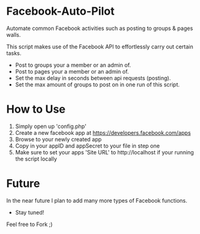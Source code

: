 # Facebook-Auto-Pilot
Automate common Facebook activities such as posting to groups &amp; pages walls. 


This script makes use of the Facebook API to effortlessly carry out certain tasks. 
* Post to groups your a member or an admin of.
* Post to pages your a member or an admin of.
* Set the max delay in seconds between api requests (posting).
* Set the max amount of groups to post on in one run of this script.

# How to Use
1. Simply open up 'config.php'
2. Create a new facebook app at https://developers.facebook.com/apps
3. Browse to your newly created app
4. Copy in your appID and appSecret to your file in step one
5. Make sure to set your apps 'Site URL' to http://localhost if your running the script locally

# Future
In the near future I plan to add many more types of Facebook functions.

* Stay tuned!

Feel free to Fork ;)
